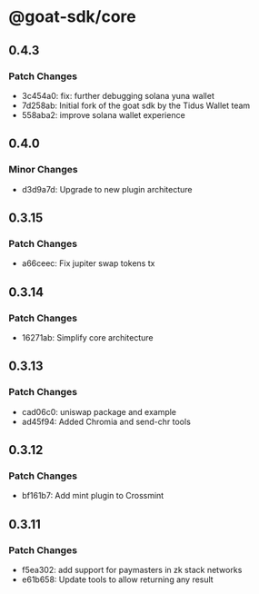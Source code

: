 # @goat-sdk/core

## 0.4.3

### Patch Changes

- 3c454a0: fix: further debugging solana yuna wallet
- 7d258ab: Initial fork of the goat sdk by the Tidus Wallet team
- 558aba2: improve solana wallet experience

## 0.4.0

### Minor Changes

- d3d9a7d: Upgrade to new plugin architecture

## 0.3.15

### Patch Changes

- a66ceec: Fix jupiter swap tokens tx

## 0.3.14

### Patch Changes

- 16271ab: Simplify core architecture

## 0.3.13

### Patch Changes

- cad06c0: uniswap package and example
- ad45f94: Added Chromia and send-chr tools

## 0.3.12

### Patch Changes

- bf161b7: Add mint plugin to Crossmint

## 0.3.11

### Patch Changes

- f5ea302: add support for paymasters in zk stack networks
- e61b658: Update tools to allow returning any result
